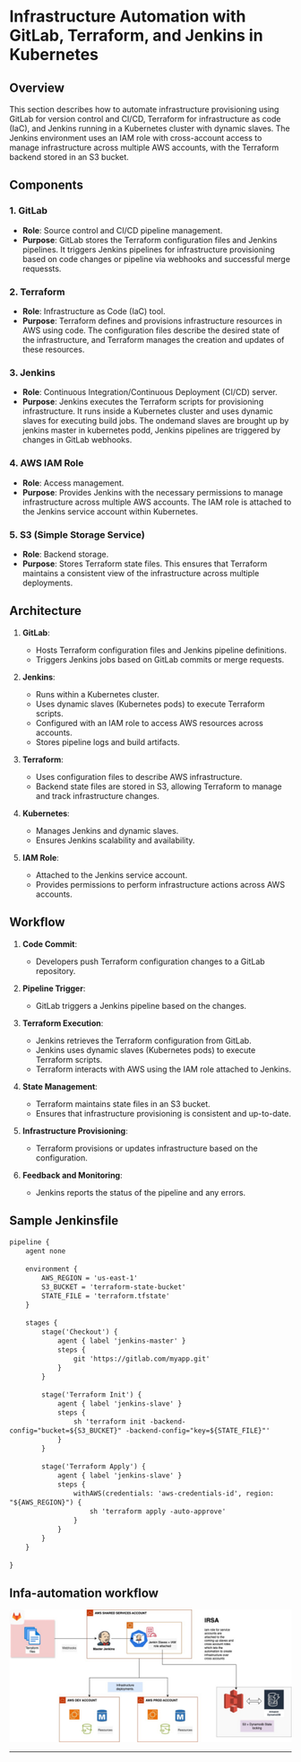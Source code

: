 # Infrastructure Automation with GitLab, Terraform, and Jenkins in Kubernetes

## Overview

 This section  describes how to automate infrastructure provisioning using GitLab for version control and CI/CD, Terraform for infrastructure as code (IaC), and Jenkins running in a Kubernetes cluster with dynamic slaves. The Jenkins environment uses an IAM role with cross-account access to manage infrastructure across multiple AWS accounts, with the Terraform backend stored in an S3 bucket.

## Components

### 1. GitLab

- **Role**: Source control and CI/CD pipeline management.
- **Purpose**: GitLab stores the Terraform configuration files and Jenkins pipelines. It triggers Jenkins pipelines for infrastructure provisioning based on code changes or pipeline via webhooks and successful merge requessts.

### 2. Terraform

- **Role**: Infrastructure as Code (IaC) tool.
- **Purpose**: Terraform defines and provisions infrastructure resources in AWS using code. The configuration files describe the desired state of the infrastructure, and Terraform manages the creation and updates of these resources.

### 3. Jenkins

- **Role**: Continuous Integration/Continuous Deployment (CI/CD) server.
- **Purpose**: Jenkins executes the Terraform scripts for provisioning infrastructure. It runs inside a Kubernetes cluster and uses dynamic slaves for executing build jobs. The ondemand slaves are brought up by jenkins master in kubernetes podd, Jenkins pipelines are triggered by changes in GitLab webhooks.



### 4. AWS IAM Role

- **Role**: Access management.
- **Purpose**: Provides Jenkins with the necessary permissions to manage infrastructure across multiple AWS accounts. The IAM role is attached to the Jenkins service account within Kubernetes.

### 5. S3 (Simple Storage Service)

- **Role**: Backend storage.
- **Purpose**: Stores Terraform state files. This ensures that Terraform maintains a consistent view of the infrastructure across multiple deployments.

## Architecture

1. **GitLab**:
   - Hosts Terraform configuration files and Jenkins pipeline definitions.
   - Triggers Jenkins jobs based on GitLab commits or merge requests.

2. **Jenkins**:
   - Runs within a Kubernetes cluster.
   - Uses dynamic slaves (Kubernetes pods) to execute Terraform scripts.
   - Configured with an IAM role to access AWS resources across accounts.
   - Stores pipeline logs and build artifacts.

3. **Terraform**:
   - Uses configuration files to describe AWS infrastructure.
   - Backend state files are stored in S3, allowing Terraform to manage and track infrastructure changes.

4. **Kubernetes**:
   - Manages Jenkins and dynamic slaves.
   - Ensures Jenkins scalability and availability.

5. **IAM Role**:
   - Attached to the Jenkins service account.
   - Provides permissions to perform infrastructure actions across AWS accounts.

## Workflow

1. **Code Commit**:
   - Developers push Terraform configuration changes to a GitLab repository.

2. **Pipeline Trigger**:
   - GitLab triggers a Jenkins pipeline based on the changes.

3. **Terraform Execution**:
   - Jenkins retrieves the Terraform configuration from GitLab.
   - Jenkins uses dynamic slaves (Kubernetes pods) to execute Terraform scripts.
   - Terraform interacts with AWS using the IAM role attached to Jenkins.

4. **State Management**:
   - Terraform maintains state files in an S3 bucket.
   - Ensures that infrastructure provisioning is consistent and up-to-date.

5. **Infrastructure Provisioning**:
   - Terraform provisions or updates infrastructure based on the configuration.

6. **Feedback and Monitoring**:
   - Jenkins reports the status of the pipeline and any errors.

## Sample Jenkinsfile

```
pipeline {
    agent none

    environment {
        AWS_REGION = 'us-east-1'
        S3_BUCKET = 'terraform-state-bucket'
        STATE_FILE = 'terraform.tfstate'
    }

    stages {
        stage('Checkout') {
            agent { label 'jenkins-master' }
            steps {
                git 'https://gitlab.com/myapp.git'
            }
        }

        stage('Terraform Init') {
            agent { label 'jenkins-slave' }
            steps {
                sh 'terraform init -backend-config="bucket=${S3_BUCKET}" -backend-config="key=${STATE_FILE}"'
            }
        }

        stage('Terraform Apply') {
            agent { label 'jenkins-slave' }
            steps {
                withAWS(credentials: 'aws-credentials-id', region: "${AWS_REGION}") {
                    sh 'terraform apply -auto-approve'
                }
            }
        }
    }

}
``` 


## Infa-automation workflow

![alt text](platform-eng-Infrastructure-automations.jpg)

---
